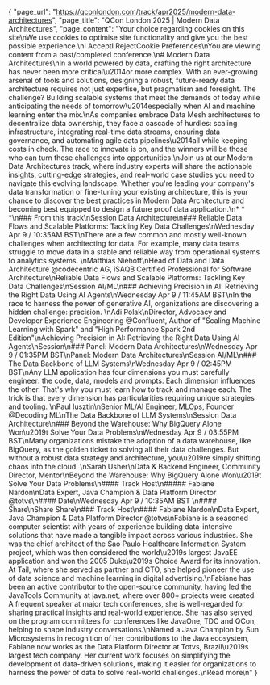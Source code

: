 {
    "page_url": "https://qconlondon.com/track/apr2025/modern-data-architectures",
    "page_title": "QCon London 2025 | Modern Data Architectures",
    "page_content": "Your choice regarding cookies on this site\nWe use cookies to optimise site functionality and give you the best possible experience.\nI AcceptI RejectCookie Preferences\nYou are viewing content from a past/completed conference.\n# Modern Data Architectures\nIn a world powered by data, crafting the right architecture has never been more critical\u2014or more complex. With an ever-growing arsenal of tools and solutions, designing a robust, future-ready data architecture requires not just expertise, but pragmatism and foresight. The challenge? Building scalable systems that meet the demands of today while anticipating the needs of tomorrow\u2014especially when AI and machine learning enter the mix.\nAs companies embrace Data Mesh architectures to decentralize data ownership, they face a cascade of hurdles: scaling infrastructure, integrating real-time data streams, ensuring data governance, and automating agile data pipelines\u2014all while keeping costs in check. The race to innovate is on, and the winners will be those who can turn these challenges into opportunities.\nJoin us at our Modern Data Architectures track, where industry experts will share the actionable insights, cutting-edge strategies, and real-world case studies you need to navigate this evolving landscape. Whether you're leading your company's data transformation or fine-tuning your existing architecture, this is your chance to discover the best practices in Modern Data Architecture and becoming best equipped to design a future proof data application.\n* * *\n### From this track\nSession Data Architecture\n### Reliable Data Flows and Scalable Platforms: Tackling Key Data Challenges\nWednesday Apr 9 / 10:35AM BST\nThere are a few common and mostly well-known challenges when architecting for data. For example, many data teams struggle to move data in a stable and reliable way from operational systems to analytics systems. \nMatthias Niehoff\nHead of Data and Data Architecture @codecentric AG, iSAQB Certified Professional for Software Architecture\nReliable Data Flows and Scalable Platforms: Tackling Key Data Challenges\nSession AI/ML\n### Achieving Precision in AI: Retrieving the Right Data Using AI Agents\nWednesday Apr 9 / 11:45AM BST\nIn the race to harness the power of generative AI, organizations are discovering a hidden challenge: precision. \nAdi Polak\nDirector, Advocacy and Developer Experience Engineering @Confluent, Author of \"Scaling Machine Learning with Spark\" and \"High Performance Spark 2nd Edition\"\nAchieving Precision in AI: Retrieving the Right Data Using AI Agents\nSession\n### Panel: Modern Data Architectures\nWednesday Apr 9 / 01:35PM BST\nPanel: Modern Data Architectures\nSession AI/ML\n### The Data Backbone of LLM Systems\nWednesday Apr 9 / 02:45PM BST\nAny LLM application has four dimensions you must carefully engineer: the code, data, models and prompts. Each dimension influences the other. That's why you must learn how to track and manage each. The trick is that every dimension has particularities requiring unique strategies and tooling. \nPaul Iusztin\nSenior ML/AI Engineer, MLOps, Founder @Decoding ML\nThe Data Backbone of LLM Systems\nSession Data Architecture\n### Beyond the Warehouse: Why BigQuery Alone Won\u2019t Solve Your Data Problems\nWednesday Apr 9 / 03:55PM BST\nMany organizations mistake the adoption of a data warehouse, like BigQuery, as the golden ticket to solving all their data challenges. But without a robust data strategy and architecture, you\u2019re simply shifting chaos into the cloud. \nSarah Usher\nData & Backend Engineer, Community Director, Mentor\nBeyond the Warehouse: Why BigQuery Alone Won\u2019t Solve Your Data Problems\n#### Track Host\n##### Fabiane Nardon\nData Expert, Java Champion & Data Platform Director @totvs\n#### Date\nWednesday Apr 9 / 10:35AM BST \n#### Share\nShare Share\n### Track Host\n#### Fabiane Nardon\nData Expert, Java Champion & Data Platform Director @totvs\nFabiane is a seasoned computer scientist with years of experience building data-intensive solutions that have made a tangible impact across various industries. She was the chief architect of the Sao Paulo Healthcare Information System project, which was then considered the world\u2019s largest JavaEE application and won the 2005 Duke\u2019s Choice Award for its innovation. At Tail, where she served as partner and CTO, she helped pioneer the use of data science and machine learning in digital advertising.\nFabiane has been an active contributor to the open-source community, having led the JavaTools Community at java.net, where over 800+ projects were created. A frequent speaker at major tech conferences, she is well-regarded for sharing practical insights and real-world experience. She has also served on the program committees for conferences like JavaOne, TDC and QCon, helping to shape industry conversations.\nNamed a Java Champion by Sun Microsystems in recognition of her contributions to the Java ecosystem, Fabiane now works as the Data Platform Director at Totvs, Brazil\u2019s largest tech company. Her current work focuses on simplifying the development of data-driven solutions, making it easier for organizations to harness the power of data to solve real-world challenges.\nRead more\n"
}